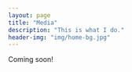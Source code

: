 ```yaml
---
layout: page
title: "Media"
description: "This is what I do."
header-img: "img/home-bg.jpg"
---
```


Coming soon!
